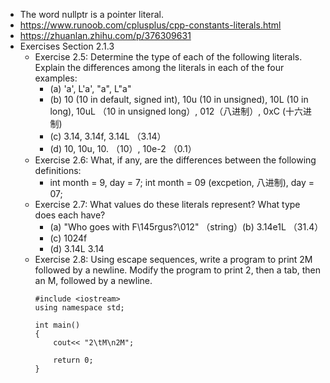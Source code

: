 * The word nullptr is a pointer literal.
* https://www.runoob.com/cplusplus/cpp-constants-literals.html
* https://zhuanlan.zhihu.com/p/376309631
* Exercises Section 2.1.3
  * Exercise 2.5: Determine the type of each of the following literals. Explain the differences among the literals in each of the four examples: 
    * (a) 'a', L'a', "a", L"a"
    * (b) 10 (10 in default, signed int), 10u (10 in unsigned), 10L (10 in long), 10uL （10 in unsigned long）, 012（八进制）, 0xC (十六进制)
    * (c) 3.14, 3.14f, 3.14L （3.14）
    * (d) 10, 10u, 10. （10）, 10e-2 （0.1）
  * Exercise 2.6: What, if any, are the differences between the following definitions:
    * int month = 9, day = 7; int month = 09 (excpetion, 八进制), day = 07;
  * Exercise 2.7: What values do these literals represent? What type does each have?
    * (a) "Who goes with F\145rgus?\012" （string）(b) 3.14e1L （31.4）
    * (c) 1024f
    * (d) 3.14L 3.14
  * Exercise 2.8: Using escape sequences, write a program to print 2M followed by a newline. Modify the program to print 2, then a tab, then an M, followed by a newline.
    ```
    #include <iostream>
    using namespace std;

    int main()
    {
        cout<< "2\tM\n2M";

        return 0;
    }
    ```
